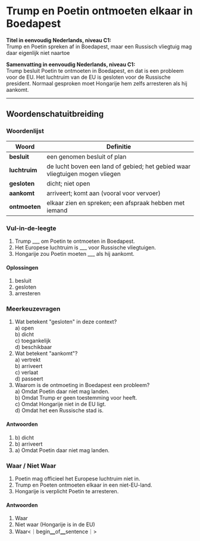# Trump en Poetin ontmoeten elkaar in Boedapest

**Titel in eenvoudig Nederlands, niveau C1:**  
Trump en Poetin spreken af in Boedapest, maar een Russisch vliegtuig mag daar eigenlijk niet naartoe

**Samenvatting in eenvoudig Nederlands, niveau C1:**  
Trump besluit Poetin te ontmoeten in Boedapest, en dat is een probleem voor de EU. Het luchtruim van de EU is gesloten voor de Russische president. Normaal gesproken moet Hongarije hem zelfs arresteren als hij aankomt.

---

## Woordenschatuitbreiding

### Woordenlijst

| Woord | Definitie |
|-------|-----------|
| **besluit** | een genomen besluit of plan |
| **luchtruim** | de lucht boven een land of gebied; het gebied waar vliegtuigen mogen vliegen |
| **gesloten** | dicht; niet open |
| **aankomt** | arriveert; komt aan (vooral voor vervoer) |
| **ontmoeten** | elkaar zien en spreken; een afspraak hebben met iemand |

### Vul-in-de-leegte
1. Trump ___ om Poetin te ontmoeten in Boedapest.
2. Het Europese luchtruim is ___ voor Russische vliegtuigen.
3. Hongarije zou Poetin moeten ___ als hij aankomt.

#### Oplossingen
1. besluit
2. gesloten
3. arresteren

### Meerkeuzevragen
1. Wat betekent "gesloten" in deze context?  
a) open  
b) dicht  
c) toegankelijk  
d) beschikbaar  
2. Wat betekent "aankomt"?  
a) vertrekt  
b) arriveert  
c) verlaat  
d) passeert  
3. Waarom is de ontmoeting in Boedapest een probleem?  
a) Omdat Poetin daar niet mag landen.  
b) Omdat Trump er geen toestemming voor heeft.  
c) Omdat Hongarije niet in de EU ligt.  
d) Omdat het een Russische stad is.

#### Antwoorden
1. b) dicht  
2. b) arriveert  
3. a) Omdat Poetin daar niet mag landen.

### Waar / Niet Waar
1. Poetin mag officieel het Europese luchtruim niet in.  
2. Trump en Poeten ontmoeten elkaar in een niet-EU-land.  
3. Hongarije is verplicht Poetin te arresteren.

#### Antwoorden
1. Waar  
2. Niet waar (Hongarije is in de EU)  
3. Waar<｜begin▁of▁sentence｜>